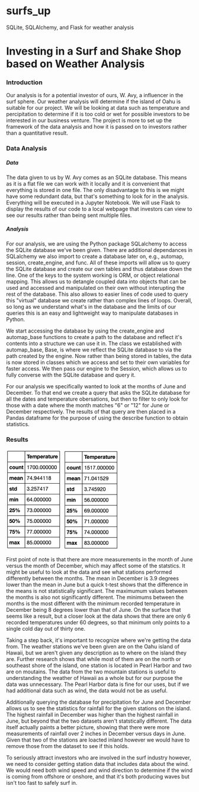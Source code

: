 # surfs_up
SQLite, SQLAlchemy, and Flask for weather analysis

# Investing in a Surf and Shake Shop based on Weather Analysis

### Introduction 

Our analysis is for a potential investor of ours, W. Avy, a influencer in the surf sphere. Our weather analysis will determine if the island of Oahu is suitable for our project. We will be looking at data such as temperature and percipitation to determine if it is too cold or wet for possible investors to be interested in our business venture. The project is more to set up the framework of the data analysis and how it is passed on to investors rather than a quantitative result.

### Data Analysis

##### Data

The data given to us by W. Avy comes as an SQLite database. This means as it is a flat file we can work with it locally and it is convenient that everything is stored in one file. The only disadvantage to this is we might have some redundant data, but that's something to look for in the analysis. Everything will be executed in a Jupyter Notebook. We will use Flask to display the results of our code to a local webpage that investors can view to see our results rather than being sent multiple files.

##### Analysis

For our analysis, we are using the Python package SQLalchemy to access the SQLite database we've been given. There are additional dependances in SQLalchemy we also import to create a database later on, e.g., automap, session, create_engine, and func. All of these imports will allow us to query the SQLite database and create our own tables and thus database down the line. One of the keys to the system working is ORM, or object relational mapping. This allows us to detangle coupled data into objects that can be used and accessed and manipulated on their own without interupting the rest of the database. This also allows to easier lines of code used to query this "virtual" database we create rather than complex lines of loops. Overall, so long as we understand what's in the database and the limits of our queries this is an easy and lightweight way to manipulate databases in Python. 

We start accessing the database by using the create_engine and automap_base functions to create a path to the database and reflect it's contents into a structure we can use it in. The class we established with automap_base, Base, is where we reflect the SQLite database to via the path created by the engine. Now rather than being stored in tables, the data is now stored in classes which we access and set to their own variables for faster access. We then pass our engine to the Session, which allows us to fully converse with the SQLite database and query it.

For our analysis we specifically wanted to look at the months of June and December. To that end we create a query that asks the SQLite database for all the dates and temperature obersations, but then to filter to only look for those with a date where the month matches "6" or "12" for June or December respectively. The results of that query are then placed in a Pandas dataframe for the purpose of using the describe function to obtain statistics.


### Results

![June](https://github.com/roeggealissa/surfs_up/blob/bfe2c66151b625f025a9b5a120769430474f6455/June_df_describe.png)
![](https://github.com/roeggealissa/surfs_up/blob/bfe2c66151b625f025a9b5a120769430474f6455/dec_df_describe.png)

First point of note is that there are more measurements in the month of June versus the month of December, which may affect some of the statstics. It might be useful to look at the data and see what stations performed differently between the months. The mean in December is 3.9 degrees lower than the mean in June but a quick t-test shows that the difference in the means is not statistically significant. The maximumum values between the months is also not significantly different. The minimums between the months is the most different with the minimum recorded temperature in December being 8 degrees lower than that of June. On the surface that seems like a result, but a closer look at the data shows that there are only 6 recorded temperatures under 60 degrees, so that minimum only points to a single cold day out of thirty one. 

Taking a step back, it's important to recognize where we're getting the data from. The weather stations we've been given are on the Oahu island of Hawaii, but we aren't given any description as to where on the island they are. Further research shows that while most of them are on the north or southeast shore of the island, one station is located in Pearl Harbor and two are on moutains. The data from the two mountain stations is useful to understanding the weather of Hawaii as a whole but for our purpose the data was unnecessary. The Pearl Harbor data is fine for our uses, but if we had additional data such as wind, the data would not be as useful.

Additionally querying the database for precipitation for June and December allows us to see the statistics for rainfall for the given stations on the island. The highest rainfall in December was higher than the highest rainfall in June, but beyond that the two datasets aren't statstically different. The data itself actually paints a better picture, showing that there were more measurements of rainfall over 2 inches in December versus days in June. Given that two of the stations are loacted inland however we would have to remove those from the dataset to see if this holds.

To seriously attract investors who are involved in the surf industry however, we need to consider getting station data that includes data about the wind. We would need both wind speed and wind direction to determine if the wind is coming from offshore or onshore, and that it's both producing waves but isn't too fast to safely surf in.
